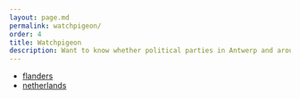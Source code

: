 ```yaml
---
layout: page.md
permalink: watchpigeon/
order: 4
title: Watchpigeon
description: Want to know whether political parties in Antwerp and around actually support their statements? Now you can. Complete with articles.
---
```


- [flanders](/watchpigeon/flanders)
- [netherlands](/watchpigeon/netherlands)
